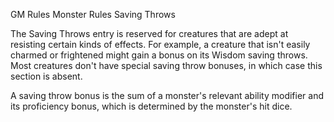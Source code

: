 GM Rules
Monster Rules
Saving Throws
<p>
  The Saving Throws entry is reserved for creatures that are adept at resisting certain kinds of effects. For example, a creature that isn't easily charmed or frightened might gain a bonus on its Wisdom saving throws. Most creatures don't have special saving throw bonuses, in which case this section is absent.
</p>
<p>
  A saving throw bonus is the sum of a monster's relevant ability modifier and its proficiency bonus, which is determined by the monster's hit dice.
</p>